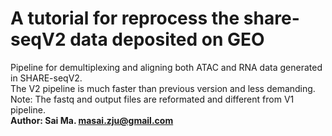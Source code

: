 # A tutorial for reprocess the share-seqV2 data deposited on GEO
Pipeline for demultiplexing and aligning both ATAC and RNA data generated in SHARE-seqV2.\
The V2 pipeline is much faster than previous version and less demanding. \
Note: The fastq and output files are reformated and different from V1 pipeline.\
**Author: Sai Ma. masai.zju@gmail.com**

